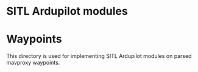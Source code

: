 
# SITL Ardupilot modules

Waypoints
=========

This directory is used for implementing SITL Ardupilot modules on parsed mavproxy waypoints.
